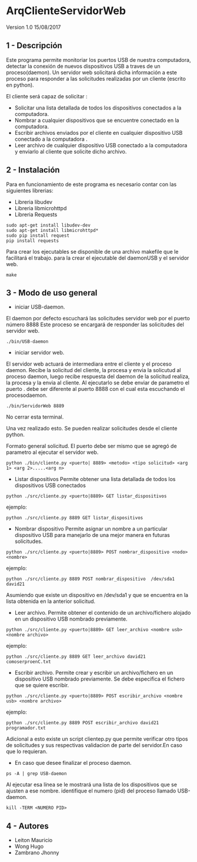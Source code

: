 ArqClienteServidorWeb 
======================

Version 1.0 15/08/2017 

1 - Descripción
---------------
Este programa permite monitoriar los puertos USB de nuestra computadora, detectar la conexión de nuevos dispositivos USB a traves de un proceso(daemon). 
Un servidor web solicitará dicha información a este proceso para responder a las solicitudes realizadas por un cliente (escrito en python).

El cliente será capaz de solicitar :

* Solicitar una lista detallada de todos los dispositivos conectados a la computadora.
* Nombrar a cualquier dispositivos que se encuentre conectado en la computadora.
* Escribir archivos enviados por el cliente en cualquier dispositivo USB conectado a la computadora .
* Leer archivo de cualquier dispositivo USB conectado a la computadora y enviarlo al cliente que solicite dicho archivo.

2 - Instalación
----------------
Para en funcionamiento de este programa es necesario contar con las siguientes librerias:

* Libreria libudev
* Libreria libmicrohttpd
* Libreria Requests

```
sudo apt-get install libudev-dev
sudo apt-get install libmicrohttpd*
sudo pip install request
pip install requests
```

Para crear los ejecutables se disponible de una archivo makefile que le facilitará el trabajo.
para la crear el ejecutable del daemonUSB y el servidor web.

```
make
```

3 - Modo de uso general
------------------------

* iniciar USB-daemon.

El daemon por defecto escuchará las solicitudes servidor web por el puerto número 8888
Este proceso se encargará de responder las solicitudes del servidor web.

```
./bin/USB-daemon
```	

* iniciar servidor web.

El servidor web actuará de intermediara entre el cliente y el proceso daemon.
Recibe la solicitud del cliente, la procesa y envia la solicutud al proceso daemon, luego recibe respuesta del daemon de la solicitud realiza, la procesa y la envia al cliente. Al ejecutarlo se debe enviar de parametro el puerto . debe ser diferente al puerto 8888 con el cual esta escuchando el procesodaemon.

```
./bin/ServidorWeb 8889
```	
No cerrar esta terminal.

Una vez realizado esto. Se pueden realizar solicitudes desde el cliente python.

Formato general solicitud.
El puerto debe ser mismo que se agregó de parametro al ejecutar el servidor web.

```
python ./bin/cliente.py <puerto| 8889> <metodo> <tipo solicitud> <arg 1> <arg 2>.....<arg n>
```	


* Listar dispositivos
Permite obtener una lista detallada de todos los dispositivos USB conectados
```
python ./src/cliente.py <puerto|8889> GET listar_dispositivos
```	
ejemplo:
```
python ./src/cliente.py 8889 GET listar_dispositivos
```	

* Nombrar dispositivo
Permite asignar un nombre a un particular dispositivo USB para manejarlo de una mejor manera en futuras solicitudes. 
```
python ./src/cliente.py <puerto|8889> POST nombrar_dispositivo <nodo> <nombre>
```	
ejemplo:
```
python ./src/cliente.py 8889 POST nombrar_dispositivo  /dev/sda1 david21
```	
Asumiendo que existe un dispositivo en /dev/sda1 y que se encuentra en la lista obtenida en la anterior solicitud.


* Leer archivo.
Permite obtener el contenido de un archivo/fichero alojado en un dispositivo USB nombrado previamente. 
```
python ./src/cliente.py <puerto|8889> GET leer_archivo <nombre usb> <nombre archivo>
```	
ejemplo:
```
python ./src/cliente.py 8889 GET leer_archivo david21 comoserproenC.txt
```	


* Escribir archivo. 
Permite crear y escribir un archivo/fichero en un dispositivo USB nombrado previamente. Se debe especifica el fichero que se quiere escribir.
```
python ./src/cliente.py <puerto|8889> POST escribir_archivo <nombre usb> <nombre archivo>
```	
ejemplo:
```
python ./src/cliente.py 8889 POST escribir_archivo david21 programador.txt
```	

Adicional a esto existe un script clientep.py que permite verificar otro tipos de solicitudes y sus respectivas validacion de parte del servidor.En caso que lo requieran.

* En caso que desee finalizar el proceso daemon.

```
ps -A | grep USB-daemon
```	
Al ejecutar esa línea se le mostrará una lista de los dispositivos que se ajusten a ese nombre.
identifique el numero (pid) del proceso llamado USB-daemon.

```
kill -TERM <NUMERO PID>
```	


4 - Autores
-----------

* Leiton Mauricio
* Wong Hugo
* Zambrano Jhonny

